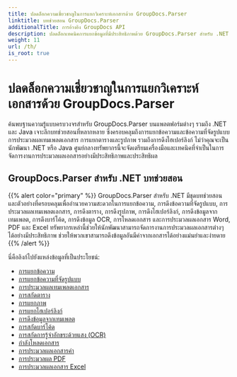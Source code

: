 ```yaml
---
title: ปลดล็อกความเชี่ยวชาญในการแยกวิเคราะห์เอกสารด้วย GroupDocs.Parser
linktitle: บทช่วยสอน GroupDocs.Parser
additionalTitle: การอ้างอิง GroupDocs API
description: ปลดล็อกเทคนิคการแยกข้อมูลที่มีประสิทธิภาพด้วย GroupDocs.Parser สำหรับ .NET และ Java สำรวจบทช่วยสอนเกี่ยวกับข้อความ ตาราง การแยกรูปภาพ และอื่นๆ
weight: 11
url: /th/
is_root: true
---
```


# ปลดล็อกความเชี่ยวชาญในการแยกวิเคราะห์เอกสารด้วย GroupDocs.Parser


ค้นพบฐานความรู้แบบครบวงจรสำหรับ GroupDocs.Parser บนแพลตฟอร์มต่างๆ รวมถึง .NET และ Java เจาะลึกบทช่วยสอนที่หลากหลาย ซึ่งครอบคลุมถึงการแยกข้อความและข้อความที่จัดรูปแบบ การประมวลผลเทมเพลตเอกสาร การแยกตารางและรูปภาพ รวมถึงการดึงไฮเปอร์ลิงก์ ไม่ว่าคุณจะเป็นนักพัฒนา .NET หรือ Java ศูนย์กลางทรัพยากรนี้จะจัดเตรียมเครื่องมือและเทคนิคที่จำเป็นในการจัดการงานการประมวลผลเอกสารอย่างมีประสิทธิภาพและประสิทธิผล

## GroupDocs.Parser สำหรับ .NET บทช่วยสอน
{{% alert color="primary" %}}
GroupDocs.Parser สำหรับ .NET มีชุดบทช่วยสอนและตัวอย่างที่ครอบคลุมเพื่ออำนวยความสะดวกในการแยกข้อความ, การดึงข้อความที่จัดรูปแบบ, การประมวลผลเทมเพลตเอกสาร, การดึงตาราง, การดึงรูปภาพ, การดึงไฮเปอร์ลิงก์, การดึงข้อมูลจากเทมเพลต, การดึงบาร์โค้ด, การดึงข้อมูล OCR, การโหลดเอกสาร และการประมวลผลเอกสาร Word, PDF และ Excel ทรัพยากรเหล่านี้ช่วยให้นักพัฒนาสามารถจัดการงานการประมวลผลเอกสารต่างๆ ได้อย่างมีประสิทธิภาพ ช่วยให้พวกเขาสามารถดึงข้อมูลอันมีค่าจากเอกสารได้อย่างแม่นยำและง่ายดาย
{{% /alert %}}

นี่คือลิงก์ไปยังแหล่งข้อมูลที่เป็นประโยชน์:
 
- [การแยกข้อความ](./net/text-extraction/)
- [การแยกข้อความที่จัดรูปแบบ](./net/formatted-text-extraction/)
- [การประมวลผลเทมเพลตเอกสาร](./net/document-template-processing/)
- [การสกัดตาราง](./net/table-extraction/)
- [การแยกภาพ](./net/image-extraction/)
- [การแยกไฮเปอร์ลิงก์](./net/hyperlink-extraction/)
- [การดึงข้อมูลจากเทมเพลต](./net/data-extraction-from-templates/)
- [การสกัดบาร์โค้ด](./net/barcode-extraction/)
- [การสกัดการรู้จำอักขระด้วยแสง (OCR)](./net/ocr-extraction/)
- [กำลังโหลดเอกสาร](./net/document-loading/)
- [การประมวลผลเอกสารคำ](./net/word-document-processing/)
- [การประมวลผล PDF](./net/pdf-processing/)
- [การประมวลผลเอกสาร Excel](./net/excel-document-processing/)





